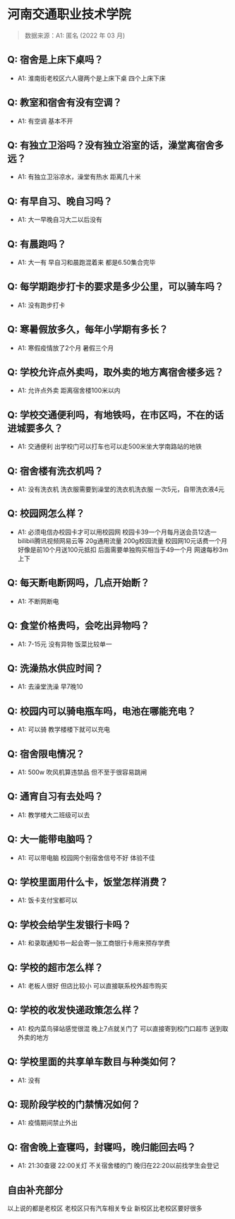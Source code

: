 # 河南交通职业技术学院

> 数据来源：A1: 匿名 (2022 年 03 月)

## Q: 宿舍是上床下桌吗？

- A1: 淮南街老校区六人寝两个是上床下桌 四个上床下床

## Q: 教室和宿舍有没有空调？

- A1: 有空调 基本不开

## Q: 有独立卫浴吗？没有独立浴室的话，澡堂离宿舍多远？

- A1: 有独立卫浴凉水，澡堂有热水 距离几十米

## Q: 有早自习、晚自习吗？

- A1: 大一早晚自习大二以后没有

## Q: 有晨跑吗？

- A1: 大一有  早自习和晨跑混着来   都是6.50集合完毕

## Q: 每学期跑步打卡的要求是多少公里，可以骑车吗？

- A1: 没有跑步打卡

## Q: 寒暑假放多久，每年小学期有多长？

- A1: 寒假疫情放了2个月  暑假三个月

## Q: 学校允许点外卖吗，取外卖的地方离宿舍楼多远？

- A1: 允许点外卖   距离宿舍楼100米以内

## Q: 学校交通便利吗，有地铁吗，在市区吗，不在的话进城要多久？

- A1: 交通便利  出学校门可以打车也可以走500米坐大学南路站的地铁

## Q: 宿舍楼有洗衣机吗？

- A1: 没有洗衣机  洗衣服需要到澡堂的洗衣机洗衣服  一次5元，自带洗衣液4元

## Q: 校园网怎么样？

- A1: 必须电信办校园卡才可以用校园网  校园卡39一个月每月送会员12选一 bilibili腾讯视频网易云等 20g通用流量 200g校园流量  校园网10元话费一个月    好像是前10个月送100元抵扣  后面需要单独购买相当于49一个月   网速每秒3m上下

## Q: 每天断电断网吗，几点开始断？

- A1: 不断网断电

## Q: 食堂价格贵吗，会吃出异物吗？

- A1: 7-15元   没有异物   饭菜比较单一

## Q: 洗澡热水供应时间？

- A1: 去澡堂洗澡  早7晚10

## Q: 校园内可以骑电瓶车吗，电池在哪能充电？

- A1: 可以骑  教学楼楼下就可以充电

## Q: 宿舍限电情况？

- A1: 500w  吹风机算违禁品   但不至于很容易跳闸

## Q: 通宵自习有去处吗？

- A1: 教学楼大二班级可以去

## Q: 大一能带电脑吗？

- A1: 可以带电脑  校园网个别宿舍信号不好 体验不佳

## Q: 学校里面用什么卡，饭堂怎样消费？

- A1: 饭卡支付宝都可以

## Q: 学校会给学生发银行卡吗？

- A1: 和录取通知书一起会寄一张工商银行卡用来预存学费

## Q: 学校的超市怎么样？

- A1: 老板人很好  但店比较小  可以直接联系校外超市购买

## Q: 学校的收发快递政策怎么样？

- A1: 校内菜鸟驿站感觉很混  晚上7点就关门了  可以直接寄到校门口超市   送到取外卖的地方

## Q: 学校里面的共享单车数目与种类如何？

- A1: 没有

## Q: 现阶段学校的门禁情况如何？

- A1: 疫情期间禁止外出

## Q: 宿舍晚上查寝吗，封寝吗，晚归能回去吗？

- A1: 21:30查寝 22:00关灯  不关宿舍楼的门  晚归在22:20以前找学生会登记

## 自由补充部分

以上说的都是老校区 老校区只有汽车相关专业   新校区比老校区要好很多